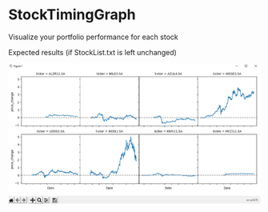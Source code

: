 # StockTimingGraph
Visualize your portfolio performance for each stock



Expected results (if StockList.txt is left unchanged)</br>

![image](expected_result.PNG)
